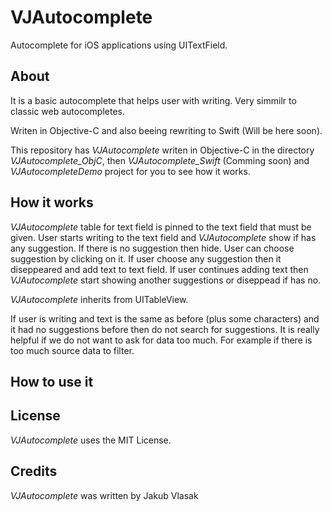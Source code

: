 VJAutocomplete
===================
Autocomplete for iOS applications using UITextField. 

About
--------
It is a basic autocomplete that helps user with writing. Very simmilr to classic web autocompletes.

Writen in Objective-C and also beeing rewriting to Swift (Will be here soon).

This repository has _VJAutocomplete_ writen in Objective-C in the directory _VJAutocomplete_ObjC_, then _VJAutocomplete_Swift_ (Comming soon) and _VJAutocompleteDemo_ project for you to see how it works. 

How it works
--------
_VJAutocomplete_ table for text field is pinned to the text field that must be given. User starts writing to the text field and _VJAutocomplete_ show if has any suggestion. If there is no suggestion then hide. User can choose suggestion by clicking on it. If user choose any suggestion then it diseppeared and add text to text field. If user continues adding text then _VJAutocomplete_ start showing another suggestions or diseppead if has no.

_VJAutocomplete_ inherits from UITableView.

If user is writing and text is the same as before (plus some characters) and it had no suggestions before then do not search for suggestions. It is really helpful if we do not want to ask for data too much. For example if there is too much source data to filter.

How to use it
--------

License
--------
_VJAutocomplete_ uses the MIT License.

Credits
--------
_VJAutocomplete_ was written by Jakub Vlasak
